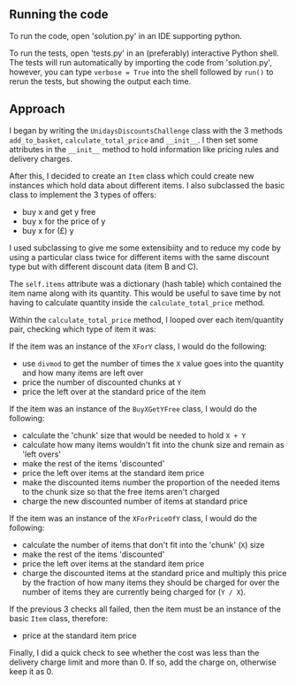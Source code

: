 ## Running the code

To run the code, open 'solution.py' in an IDE supporting python.

To run the tests, open 'tests.py' in an (preferably) interactive Python shell.
The tests will run automatically by importing the code from 'solution.py',
however, you can type `verbose = True` into the shell followed by `run()` to
rerun the tests, but showing the output each time.

## Approach

I began by writing the `UnidaysDiscountsChallenge` class with the 3 methods
`add_to_basket`, `calculate_total_price` and `__init__`. I then set some
attributes in the `__init__` method to hold information like pricing rules
and delivery charges.

After this, I decided to create an `Item` class which could create new
instances which hold data about different items. I also subclassed the basic
class to implement the 3 types of offers:

 - buy x and get y free
 - buy x for the price of y
 - buy x for (£) y

I used subclassing to give me some extensibiity and to reduce my code by using
a particular class twice for different items with the same discount type but
with different discount data (item B and C).

The `self.items` attribute was a dictionary (hash table) which contained the
item name along with its quantity. This would be useful to save time by not
having to calculate quantity inside the `calculate_total_price` method.

Within the `calculate_total_price` method, I looped over each item/quantity
pair, checking which type of item it was:

If the item was an instance of the `XForY` class, I would do the following:

 - use `divmod` to get the number of times the `X` value goes into the
   quantity and how many items are left over
 - price the number of discounted chunks at `Y`
 - price the left over at the standard price of the item

If the item was an instance of the `BuyXGetYFree` class, I would do the
following:

 - calculate the 'chunk' size that would be needed to hold `X + Y`
 - calculate how many items wouldn't fit into the chunk size and remain as
   'left overs'
 - make the rest of the items 'discounted'
 - price the left over items at the standard item price
 - make the discounted items number the proportion of the needed items to the
   chunk size so that the free items aren't charged
 - charge the new discounted number of items at standard price

If the item was an instance of the `XForPriceOfY` class, I would do the
following:

 - calculate the number of items that don't fit into the 'chunk' (`X`) size
 - make the rest of the items 'discounted'
 - price the left over items at the standard item price
 - charge the discounted items at the standard price and multiply this price
   by the fraction of how many items they should be charged for over the number
   of items they are currently being charged for (`Y / X`).

If the previous 3 checks all failed, then the item must be an instance of the
basic `Item` class, therefore:

 - price at the standard item price

Finally, I did a quick check to see whether the cost was less than the delivery
charge limit and more than 0. If so, add the charge on, otherwise keep it as 0.
